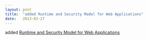 ```yaml
---
layout: post
title:  "added Runtime and Security Model for Web Applications"
date:   2013-03-27
---
```


added <a href="http://www.w3.org/TR/runtime/">Runtime and Security Model for Web Applications</a>
